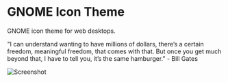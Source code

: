 # GNOME Icon Theme

GNOME icon theme for web desktops.

"I can understand wanting to have millions of dollars, there’s a certain freedom, meaningful freedom, that comes with that. But once you get much beyond that, I have to tell you, it’s the same hamburger." - Bill Gates

![Screenshot](https://github.com/infofintech/gnome/blob/main/gnome.screenshot.png?raw=true)
